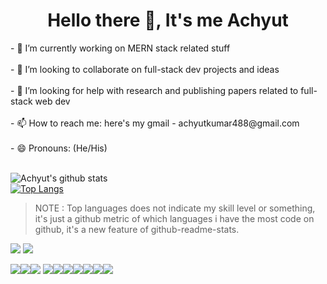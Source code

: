 <h1 align="center"> Hello there 👋, It's me Achyut  </h1>
- 🔭 I’m currently working on MERN stack related stuff <br><br>
- 👯 I’m looking to collaborate on full-stack dev projects and ideas <br><br>
- 🤔 I’m looking for help with research and publishing papers related to full-stack web dev <br><br>
- 📫 How to reach me: here's my gmail - achyutkumar488@gmail.com<br><br>
- 😄 Pronouns: (He/His)<br><br>

 
![Achyut's github stats](https://github-readme-stats.vercel.app/api?username=Sloth-Panda&theme=chartreuse-dark&count_private=true&show_icons=true)<br>
[![Top Langs](https://github-readme-stats.vercel.app/api/top-langs/?username=Sloth-Panda&theme=merko)](https://github.com/Sloth-Panda/github-readme-stats)
>NOTE : Top languages does not indicate my skill level or something, it's just a github metric of which languages i have the most code on github, it's a new feature of github-readme-stats.
  
 [ <img src="https://img.shields.io/badge/LinkedIn-0077B5?style=for-the-badge&logo=linkedin&logoColor=white">](https://www.linkedin.com/in/achyut-kumar-panda-22967a19a/)
 [<img src="https://img.shields.io/badge/Discord-7289DA?style=for-the-badge&logo=discord&logoColor=white">](https://discord.com/channels/792371177502801950/792371177502801953)
 
 
 <img src="https://img.shields.io/badge/HTML5-E34F26?style=for-the-badge&logo=html5&logoColor=white"><img src="https://img.shields.io/badge/CSS3-1572B6?style=for-the-badge&logo=css3&logoColor=white"><img src="https://img.shields.io/badge/Python-14354C?style=for-the-badge&logo=python&logoColor=white">
 <img src="https://img.shields.io/badge/Java-ED8B00?style=for-the-badge&logo=java&logoColor=white"><img src="https://img.shields.io/badge/JavaScript-F7DF1E?style=for-the-badge&logo=javascript&logoColor=black"><img src="https://img.shields.io/badge/Bootstrap-563D7C?style=for-the-badge&logo=bootstrap&logoColor=white"><img src="https://img.shields.io/badge/jQuery-0769AD?style=for-the-badge&logo=jquery&logoColor=white"><img src="https://img.shields.io/badge/Node.js-43853D?style=for-the-badge&logo=node.js&logoColor=white"><img src="https://img.shields.io/badge/React-20232A?style=for-the-badge&logo=react&logoColor=61DAFB"><img src="https://img.shields.io/badge/MongoDB-4EA94B?style=for-the-badge&logo=mongodb&logoColor=white">
 
 
